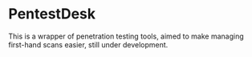 # PentestDesk
This is a wrapper of penetration testing tools, aimed to make managing first-hand scans easier, still under development.
